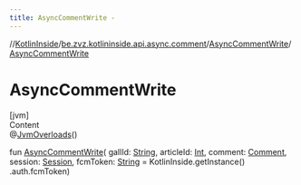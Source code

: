 ```yaml
---
title: AsyncCommentWrite -
---
```

//[KotlinInside](../../index.md)/[be.zvz.kotlininside.api.async.comment](../index.md)/[AsyncCommentWrite](index.md)/[AsyncCommentWrite](-async-comment-write.md)



# AsyncCommentWrite  
[jvm]  
Content  
@[JvmOverloads](https://kotlinlang.org/api/latest/jvm/stdlib/kotlin.jvm/-jvm-overloads/index.html)()

fun [AsyncCommentWrite](-async-comment-write.md)(
gallId: [String](https://kotlinlang.org/api/latest/jvm/stdlib/kotlin/-string/index.html),
articleId: [Int](https://kotlinlang.org/api/latest/jvm/stdlib/kotlin/-int/index.html),
comment: [Comment](../../be.zvz.kotlininside.api.type.comment/-comment/index.md),
session: [Session](../../be.zvz.kotlininside.session/-session/index.md),
fcmToken: [String](https://kotlinlang.org/api/latest/jvm/stdlib/kotlin/-string/index.html) = KotlinInside.getInstance()
.auth.fcmToken)  



